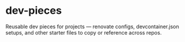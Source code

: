 # dev-pieces
Reusable dev pieces for projects — renovate configs, devcontainer.json setups, and other starter files to copy or reference across repos.
